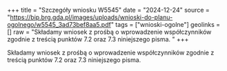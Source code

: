 +++
title = "Szczegóły wniosku W5545"
date = "2024-12-24"
source = "https://bip.brg.gda.pl/images/uploads/wnioski-do-planu-ogolnego/w5545_3ad73bef8aa5.pdf"
tags = ["wnioski-ogolne"]
geolinks = []
raw = "Składamy wniosek z prośbą o wprowadzenie współczynników zgodnie z treścią punktów 7.2 oraz 7.3 niniejszego pisma. "
+++

Składamy wniosek z prośbą o wprowadzenie współczynników zgodnie z treścią punktów 7.2 oraz
7.3 niniejszego pisma.



